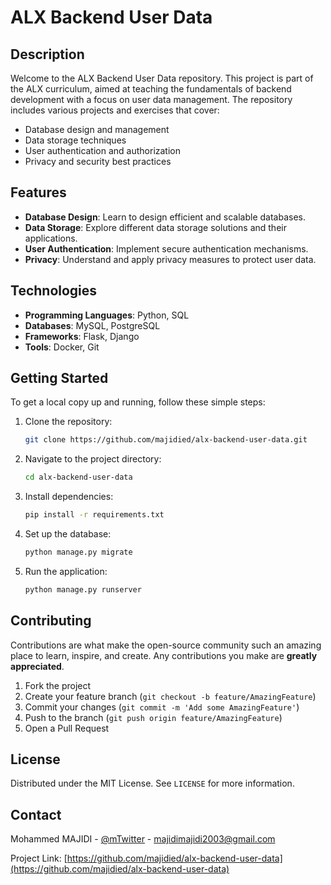 # ALX Backend User Data

## Description

Welcome to the ALX Backend User Data repository. This project is part of the ALX curriculum, aimed at teaching the fundamentals of backend development with a focus on user data management. The repository includes various projects and exercises that cover:

- Database design and management
- Data storage techniques
- User authentication and authorization
- Privacy and security best practices

## Features

- **Database Design**: Learn to design efficient and scalable databases.
- **Data Storage**: Explore different data storage solutions and their applications.
- **User Authentication**: Implement secure authentication mechanisms.
- **Privacy**: Understand and apply privacy measures to protect user data.

## Technologies

- **Programming Languages**: Python, SQL
- **Databases**: MySQL, PostgreSQL
- **Frameworks**: Flask, Django
- **Tools**: Docker, Git

## Getting Started

To get a local copy up and running, follow these simple steps:

1. Clone the repository:

   ```sh
   git clone https://github.com/majidied/alx-backend-user-data.git
   ```

2. Navigate to the project directory:

   ```sh
   cd alx-backend-user-data
   ```

3. Install dependencies:

   ```sh
   pip install -r requirements.txt
   ```

4. Set up the database:

   ```sh
   python manage.py migrate
   ```

5. Run the application:

   ```sh
   python manage.py runserver
   ```

## Contributing

Contributions are what make the open-source community such an amazing place to learn, inspire, and create. Any contributions you make are **greatly appreciated**.

1. Fork the project
2. Create your feature branch (`git checkout -b feature/AmazingFeature`)
3. Commit your changes (`git commit -m 'Add some AmazingFeature'`)
4. Push to the branch (`git push origin feature/AmazingFeature`)
5. Open a Pull Request

## License

Distributed under the MIT License. See `LICENSE` for more information.

## Contact

Mohammed MAJIDI - [@mTwitter](https://twitter.com/majidied) - <majidimajidi2003@gmail.com>

Project Link: [https://github.com/majidied/alx-backend-user-data](https://github.com/majidied/alx-backend-user-data)
